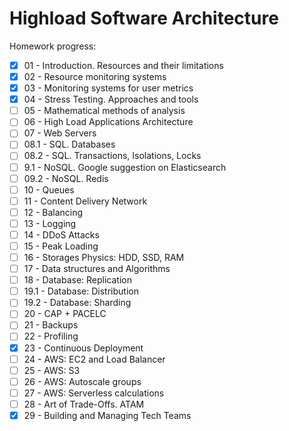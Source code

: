 # Highload Software Architecture

Homework progress:

- [x] 01 - Introduction. Resources and their limitations
- [x] 02 - Resource monitoring systems
- [x] 03 - Monitoring systems for user metrics
- [x] 04 - Stress Testing. Approaches and tools
- [ ] 05 - Mathematical methods of analysis
- [ ] 06 - High Load Applications Architecture
- [ ] 07 - Web Servers
- [ ] 08.1 - SQL. Databases
- [ ] 08.2 - SQL. Transactions, Isolations, Locks
- [ ] 9.1 - NoSQL. Google suggestion on Elasticsearch
- [ ] 09.2 - NoSQL. Redis
- [ ] 10 - Queues
- [ ] 11 - Content Delivery Network
- [ ] 12 - Balancing
- [ ] 13 - Logging
- [ ] 14 - DDoS Attacks
- [ ] 15 - Peak Loading
- [ ] 16 - Storages Physics: HDD, SSD, RAM
- [ ] 17 - Data structures and Algorithms
- [ ] 18 - Database: Replication
- [ ] 19.1 - Database: Distribution
- [ ] 19.2 - Database: Sharding
- [ ] 20 - CAP + PACELC
- [ ] 21 - Backups
- [ ] 22 - Profiling
- [x] 23 - Continuous Deployment
- [ ] 24 - AWS: EC2 and Load Balancer
- [ ] 25 - AWS: S3
- [ ] 26 - AWS: Autoscale groups
- [ ] 27 - AWS: Serverless calculations
- [ ] 28 - Art of Trade-Offs. ATAM
- [x] 29 - Building and Managing Tech Teams